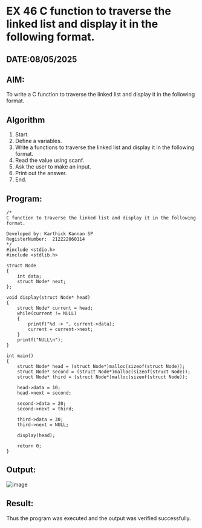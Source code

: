 # EX 46 C function to traverse the linked list and display it in the following format.
## DATE:08/05/2025
## AIM:
To write a C function to traverse the linked list and display it in the following format.

## Algorithm
  
1. Start. 
2. Define a variables. 
3. Write a functions to traverse the linked list and display it in the following format. 
4. Read the value using scanf. 
5. Ask the user to make an input. 
6. Print out the answer. 
7. End.
## Program:
```
/*
C function to traverse the linked list and display it in the following format.

Developed by: Karthick Kannan SP
RegisterNumber:  212222060114
*/
#include <stdio.h>
#include <stdlib.h>

struct Node
{
    int data;
    struct Node* next;
};

void display(struct Node* head)
{
    struct Node* current = head;
    while(current != NULL)
    {
        printf("%d -> ", current->data);
        current = current->next;
    }
    printf("NULL\n");
}

int main()
{
    struct Node* head = (struct Node*)malloc(sizeof(struct Node));
    struct Node* second = (struct Node*)malloc(sizeof(struct Node));
    struct Node* third = (struct Node*)malloc(sizeof(struct Node));

    head->data = 10;
    head->next = second;

    second->data = 20;
    second->next = third;

    third->data = 30;
    third->next = NULL;

    display(head);

    return 0;
}
```
## Output:
![image](https://github.com/user-attachments/assets/d089e533-d8cf-4f6e-8c00-0c2ea766872e)

## Result:
Thus the program was executed and the output was verified successfully.
